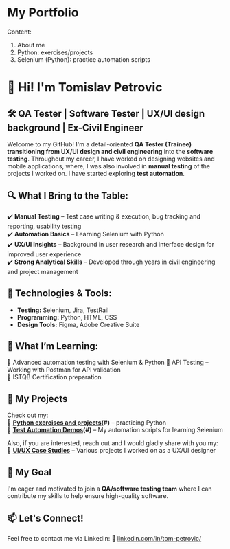# My Portfolio

Content:
1. About me
2. Python: exercises/projects
3. Selenium (Python): practice automation scripts


# 👋 Hi! I'm Tomislav Petrovic 

## 🛠️ QA Tester | Software Tester | UX/UI design background | Ex-Civil Engineer  

Welcome to my GitHub!
I'm a detail-oriented **QA Tester (Trainee) transitioning from UX/UI design and civil engineering** into the **software testing**.
Throughout my career, I have worked on designing websites and mobile applications, where, I was also involved in **manual testing** of the projects I worked on.
I have started exploring **test automation**.  

## 🔍 What I Bring to the Table:
✔️ **Manual Testing** – Test case writing & execution, bug tracking and reporting, usability testing  
✔️ **Automation Basics** – Learning Selenium with Python  
✔️ **UX/UI Insights** – Background in user research and interface design for improved user experience  
✔️ **Strong Analytical Skills** – Developed through years in civil engineering and project management  

## 📌 Technologies & Tools:
- **Testing:** Selenium, Jira, TestRail  
- **Programming:** Python, HTML, CSS  
- **Design Tools:** Figma, Adobe Creative Suite 

## 🌱 What I’m Learning:
🔹 Advanced automation testing with Selenium & Python
🔹 API Testing – Working with Postman for API validation  
🔹 ISTQB Certification preparation  

## 📂 My Projects
Check out my:  
🔹 **[Python exercises and projects](./Python/Exercises/)(#)** – practicing Python  
🔹 **[Test Automation Demos](./Python/Selenium/)(#)** – My automation scripts for learning Selenium

Also, if you are interested, reach out and I would gladly share with you my:  
🔹 **[UI/UX Case Studies](#)** – Various projects I worked on as a UX/UI designer  

## 🎯 My Goal  
I'm eager and motivated to join a **QA/software testing team** where I can contribute my skills to help ensure high-quality software.

## 📫 Let's Connect!

Feel free to contact me via LinkedIn:
💼 [linkedin.com/in/tom-petrovic/](#)  
